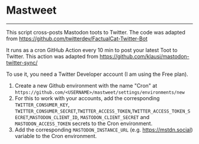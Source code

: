 # Mastweet
---
This script cross-posts Mastodon toots to Twitter. The code was adapted from https://github.com/twitterdev/FactualCat-Twitter-Bot

It runs as a cron GitHub Action every 10 min to post your latest Toot to Twitter. This action was adapted from https://github.com/klausi/mastodon-twitter-sync/

To use it, you need a Twitter Developer account (I am using the Free plan).
1. Create a new Github environment with the name "Cron" at `https://github.com/<USERNAME>/mastweet/settings/environments/new`
2. For this to work with your accounts, add the corresponding  `TWITTER_CONSUMER_KEY`, `TWITTER_CONSUMER_SECRET`,`TWITTER_ACCESS_TOKEN`,`TWITTER_ACCESS_TOKEN_SECRET`,`MASTODON_CLIENT_ID`, `MASTODON_CLIENT_SECRET` and `MASTODON_ACCESS_TOKEN` secrets to the Cron environment.
3. Add the corresponding `MASTODON_INSTANCE_URL` (e.g. https://mstdn.social) variable to the Cron environment.




